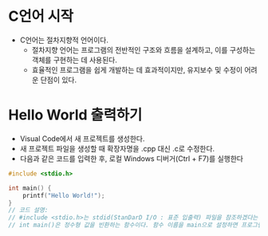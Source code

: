 # C언어 시작

- C언어는 절차지향적 언어이다.
    - 절차지향 언어는 프로그램의 전반적인 구조와 흐름을 설계하고, 이를 구성하는 객체를 구현하는 데 사용된다.
    - 효율적인 프로그램을 쉽게 개발하는 데 효과적이지만, 유지보수 및 수정이 어려운 단점이 있다.

# Hello World 출력하기

- Visual Code에서 새 프로젝트를 생성한다.
- 새 프로젝트 파일을 생성할 때 확장자명을 .cpp 대신 .c로 수정한다.
- 다음과 같은 코드를 입력한 후, 로컬 Windows 디버거(Ctrl + F7)를 실행한다

```c
#include <stdio.h>

int main() {
	printf("Hello World!");
}
// 코드 설명:
// #include <stdio.h>는 stdid(StanDarD I/O : 표준 입출력) 파일을 참조하겠다는 선언이다. python의 import와 유사하다.
// int main()은 정수형 값을 빈환하는 함수이다. 함수 이름을 main으로 설정하면 프로그램 작동 시 가장 먼저 실행된다.
```